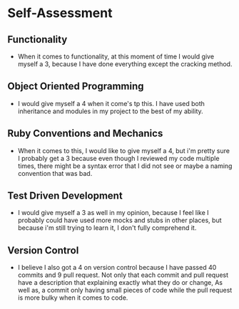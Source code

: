 # Self-Assessment

## Functionality
 - When it comes to functionality, at this moment of time I would give myself a 3, because I have done everything except the
  cracking method.

## Object Oriented Programming
  - I would give myself a 4 when it come's tp this. I have used both inheritance and modules in my project to the best of my ability.

## Ruby Conventions and Mechanics
  - When it comes to this, I would like to give myself a 4, but i'm pretty sure I probably get a 3 because even though I reviewed
   my code multiple times, there might be a syntax error that I did not see or maybe a naming convention that was bad.

## Test Driven Development
  - I would give myself a 3 as well in my opinion, because I feel like I probably could have used more mocks and stubs in other
   places, but because i'm still trying to learn it, I don't fully comprehend it.

## Version Control
  - I believe I also got a 4 on version control because I have passed 40 commits and 9 pull request. Not only that each commit
   and pull request have a description that explaining exactly what they do or change, As well as, a commit only having small pieces
   of code while the pull request is more bulky when it comes to code.
